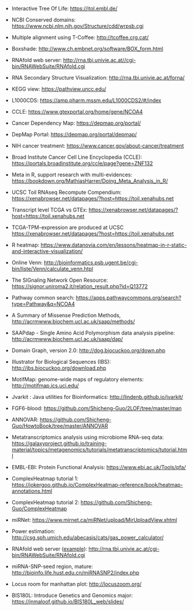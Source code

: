 * Interactive Tree Of Life: https://itol.embl.de/
* NCBI Conserved domains: https://www.ncbi.nlm.nih.gov/Structure/cdd/wrpsb.cgi
* Multiple alignment using T-Coffee: http://tcoffee.crg.cat/
* Boxshade: http://www.ch.embnet.org/software/BOX_form.html
* RNAfold web server: http://rna.tbi.univie.ac.at//cgi-bin/RNAWebSuite/RNAfold.cgi
* RNA Secondary Structure Visualization: http://rna.tbi.univie.ac.at/forna/
* KEGG view: https://pathview.uncc.edu/
* L1000CDS: https://amp.pharm.mssm.edu/L1000CDS2/#/index
* CCLE: https://www.gtexportal.org/home/gene/NCOA4
* Cancer Dependency Map: https://depmap.org/portal/
* DepMap Portal: https://depmap.org/portal/depmap/
* NIH cancer treatment: https://www.cancer.gov/about-cancer/treatment
* Broad Institute Cancer Cell Line Encyclopedia (CCLE): https://portals.broadinstitute.org/ccle/page?gene=ZNF132
* Meta in R, support research with multi-evidences: https://bookdown.org/MathiasHarrer/Doing_Meta_Analysis_in_R/
* UCSC Toil RNAseq Recompute Compendium: https://xenabrowser.net/datapages/?host=https://toil.xenahubs.net
* Transcript level TCGA vs GTEx: https://xenabrowser.net/datapages/?host=https://toil.xenahubs.net
* TCGA-TPM-expression are produced at UCSC https://xenabrowser.net/datapages/?host=https://toil.xenahubs.net
* R heatmap: https://www.datanovia.com/en/lessons/heatmap-in-r-static-and-interactive-visualization/
* Online Venn: http://bioinformatics.psb.ugent.be/cgi-bin/liste/Venn/calculate_venn.htpl
* The SIGnaling Network Open Resource: https://signor.uniroma2.it/relation_result.php?id=Q13772
* Pathway common search: https://apps.pathwaycommons.org/search?type=Pathway&q=NCOA4
* A Summary of Missense Prediction Methods, http://acrmwww.biochem.ucl.ac.uk/saap/methods/
* SAAPdap - Single Amino Acid Polymorphism data analysis pipeline: http://acrmwww.biochem.ucl.ac.uk/saap/dap/
* Domain Graph, version 2.0: http://dog.biocuckoo.org/down.php
* Illustrator for Biological Sequences (IBS): http://ibs.biocuckoo.org/download.php
* MotifMap: genome-wide maps of regulatory elements: http://motifmap.ics.uci.edu/
* Jvarkit : Java utilities for Bioinformatics: http://lindenb.github.io/jvarkit/
* FGF6-blood: https://github.com/Shicheng-Guo/2LOF/tree/master/man
* ANNOVAR: https://github.com/Shicheng-Guo/HowtoBook/tree/master/ANNOVAR
* Metatranscriptomics analysis using microbiome RNA-seq data: https://galaxyproject.github.io/training-material/topics/metagenomics/tutorials/metatranscriptomics/tutorial.html

* EMBL-EBI: Protein Functional Analysis: https://www.ebi.ac.uk/Tools/pfa/
* ComplexHeatmap tutorial 1: https://jokergoo.github.io/ComplexHeatmap-reference/book/heatmap-annotations.html
* ComplexHeatmap tutorial 2: https://github.com/Shicheng-Guo/ComplexHeatmap
* miRNet: https://www.mirnet.ca/miRNet/upload/MirUploadView.xhtml
* Power estimation: http://csg.sph.umich.edu/abecasis/cats/gas_power_calculator/
* RNAfold web server ([example](https://github.com/Shicheng-Guo/RNAfold/blob/master/hsa-mir-323b/readme.md)): http://rna.tbi.univie.ac.at/cgi-bin/RNAWebSuite/RNAfold.cgi
* miRNA-SNP-seed region, mature: http://bioinfo.life.hust.edu.cn/miRNASNP2/index.php
* Locus room for manhattan plot: http://locuszoom.org/
* BIS180L: Introduce Genetics and Genomics major: https://jnmaloof.github.io/BIS180L_web/slides/


